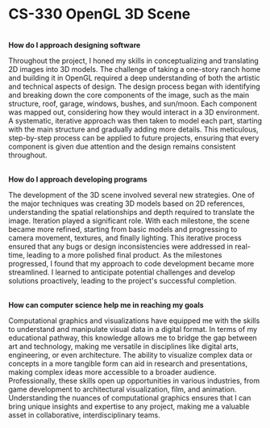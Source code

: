 # CS-330 OpenGL 3D Scene

<br><b>How do I approach designing software</b></br>

Throughout the project, I honed my skills in conceptualizing and translating 2D images into 3D models. The challenge of taking a one-story ranch home and building it in OpenGL required a deep understanding of both the artistic and technical aspects of design. The design process began with identifying and breaking down the core components of the image, such as the main structure, roof, garage, windows, bushes, and sun/moon. Each component was mapped out, considering how they would interact in a 3D environment. A systematic, iterative approach was then taken to model each part, starting with the main structure and gradually adding more details. This meticulous, step-by-step process can be applied to future projects, ensuring that every component is given due attention and the design remains consistent throughout.

<br><b>How do I approach developing programs</b></br>

The development of the 3D scene involved several new strategies. One of the major techniques was creating 3D models based on 2D references, understanding the spatial relationships and depth required to translate the image. Iteration played a significant role. With each milestone, the scene became more refined, starting from basic models and progressing to camera movement, textures, and finally lighting. This iterative process ensured that any bugs or design inconsistencies were addressed in real-time, leading to a more polished final product. As the milestones progressed, I found that my approach to code development became more streamlined. I learned to anticipate potential challenges and develop solutions proactively, leading to the project's successful completion.

<br><b>How can computer science help me in reaching my goals</b></br>

Computational graphics and visualizations have equipped me with the skills to understand and manipulate visual data in a digital format. In terms of my educational pathway, this knowledge allows me to bridge the gap between art and technology, making me versatile in disciplines like digital arts, engineering, or even architecture. The ability to visualize complex data or concepts in a more tangible form can aid in research and presentations, making complex ideas more accessible to a broader audience. Professionally, these skills open up opportunities in various industries, from game development to architectural visualization, film, and animation. Understanding the nuances of computational graphics ensures that I can bring unique insights and expertise to any project, making me a valuable asset in collaborative, interdisciplinary teams.